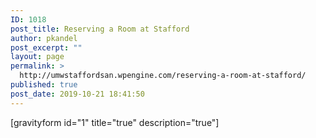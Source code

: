 ```yaml
---
ID: 1018
post_title: Reserving a Room at Stafford
author: pkandel
post_excerpt: ""
layout: page
permalink: >
  http://umwstaffordsan.wpengine.com/reserving-a-room-at-stafford/
published: true
post_date: 2019-10-21 18:41:50
---
```

[gravityform id="1" title="true" description="true"]